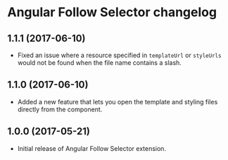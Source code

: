 # Angular Follow Selector changelog

## 1.1.1 (2017-06-10)
- Fixed an issue where a resource specified in `templateUrl` or `styleUrls` would not be found when the file name contains a slash.

## 1.1.0 (2017-06-10)
- Added a new feature that lets you open the template and styling files directly from the component.

## 1.0.0 (2017-05-21)
- Initial release of Angular Follow Selector extension.
